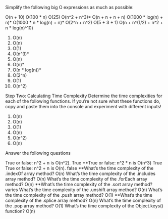 Simplify the following big O expressions as much as possible:

O(n + 10)
O(100 * n)
O(25)
O(n^2 + n^3)*
O(n + n + n + n)
O(1000 * log(n) + n)*
O(1000 * n * log(n) + n)*
O(2^n + n^2)
O(5 + 3 + 1)
O(n + n^(1/2) + n^2 + n * log(n)^10)


1. O(n)
2. O(n)
3. O(1)
4. O(n^3)*
5. O(n)
6. O(n)*
7. O(n * log(n))*
8. O(2^n)
9. O(1)
10. O(n^2)


Step Two: Calculating Time Complexity
Determine the time complexities for each of the following functions. If you’re not sure what these functions do, copy and paste them into the console and experiment with different inputs!



1. O(n)
2. O(n)
3. O(1)
4. O(n)
5. O(n^2)
6. O(n)



Answer the following questions

True or false: n^2 + n is O(n^2).
    True
**True or false: n^2 * n is O(n^3)
    True
True or false: n^2 + n is O(n).
    false
**What’s the time complexity of the .indexOf array method?
    O(n)
What’s the time complexity of the .includes array method?
    O(n)
What’s the time complexity of the .forEach array method?
    O(n)
**What’s the time complexity of the .sort array method?
    varies
What’s the time complexity of the .unshift array method?
    O(n)
What’s the time complexity of the .push array method?
    O(1)
**What’s the time complexity of the .splice array method?
    O(n)
What’s the time complexity of the .pop array method?
    O(1)
What’s the time complexity of the Object.keys() function?
    O(n)